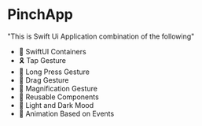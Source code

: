 # PinchApp

"This is Swift Ui Application combination of the following"
 
- 🥳 SwiftUI Containers
- 🎗️ Tap Gesture 
- 🎉 Long Press Gesture
- 🧩 Drag Gesture
- 💫 Magnification Gesture
- 🚮 Reusable Components
- 🔌 Light and Dark Mood
- 🎉 Animation Based on Events




